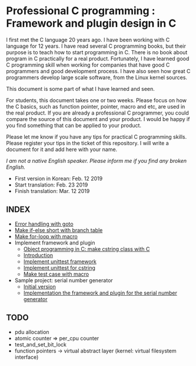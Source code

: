 # Professional C programming : Framework and plugin design in C

I first met the C language 20 years ago. I have been working with C language for 12 years.
I have read several C programming books, but their purpose is to teach how to start programming in C.
There is no book about program in C practically for a real product.
Fortunately, I have learned good C programming skill when working for companies that have good C programmers and good development process.
I have also seen how great C programmers develop large scale software, from the Linux kernel sources.

This document is some part of what I have learned and seen.

For students, this document takes one or two weeks. Please focus on how the C basics, such as function pointer, pointer, macro and etc, are used in the real product.
If you are already a professional C programmer, you could compare the source of this document and your product. I would be happy if you find something that can be applied to your product.

Please let me know if you have any tips for practical C programming skills. Please register your tips in the ticket of this repository. I will write a document for it and add here with your name.

*I am not a native English speaker. Please inform me if you find any broken English.*

* First version in Korean: Feb. 12 2019
* Start translation: Feb. 23 2019
* Finish translation: Mar. 12 2019

## INDEX

* [Error handling with goto](error_handle.md)
* [Make if-else short with branch table](long-if.md)
* [Make for-loop with macro](foreach.md)
* Implement framework and plugin
  * [Object programming in C: make cstring class with C](cstring.md)
  * [Introduction](interface.md)
  * [Implement unittest framework](unittest.md)
  * [Implement unittest for cstring](unittest_cstring.md)
  * [Make test case with macro](unittest_cstring2.md)
* Sample project: serial number generator
  * [Initial version](serial_step1.md)
  * [Implementation the framework and plugin for the serial number generator](serial_step2.md)

## TODO

* pdu allocation
* atomic counter => per_cpu counter
* test_and_set_bit_lock
* function pointers -> virtual abstract layer (kernel: virtual filesystem interface)

